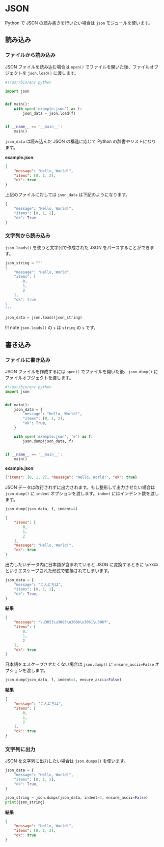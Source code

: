 # JSON

Python で JSON の読み書きを行いたい場合は `json` モジュールを使います。

## 読み込み

### ファイルから読み込み

JSON ファイルを読み込む場合は `open()` でファイルを開いた後、ファイルオブジェクトを `json.load()` に渡します。

```python
#!/usr/bin/env python

import json


def main():
    with open('example.json') as f:
        json_data = json.load(f)


if __name__ == '__main__':
    main()
```

`json_data` は読み込んだ JSON の構造に応じて Python の辞書やリストになります。

**example.json**

```json
{
    "message": "Hello, World!",
    "items": [0, 1, 2],
    "ok": true
}
```

上記のファイルに対しては `json_data` は下記のようになります。

```python
{
    "message": "Hello, World!",
    "items": [0, 1, 2],
    "ok": True
}
```

### 文字列から読み込み

`json.loads()` を使うと文字列で作成された JSON をパースすることができます。

```python
json_string = """
{
    "message": "Hello, World",
    "items": [
        0,
        1,
        2
    ],
    "ok": true
}
"""

json_data = json.loads(json_string)
```

!!! note
    `json.loads()` の `s` は `string` の `s` です。

## 書き込み

### ファイルに書き込み

JSON ファイルを作成するには `open()` でファイルを開いた後、`json.dump()` にファイルオブジェクトを渡します。

```python
#!/usr/bin/env python
import json


def main():
    json_data = {
        "message": "Hello, World!",
        "items": [0, 1, 2],
        "ok": True,
    }

    with open('example.json', 'w') as f:
        json.dump(json_data, f)


if __name__ == '__main__':
    main()
```

**example.json**

```json
{"items": [0, 1, 2], "message": "Hello, World!", "ok": true}
```

JSON データは改行されずに出力されます。もし整形して出力させたい場合は `json.dump()` に `indent` オプションを渡します。`indent` にはインデント数を渡します。

```python
json.dump(json_data, f, indent=4)
```

```json
{
    "items": [
        0,
        1,
        2
    ],
    "message": "Hello, World!",
    "ok": true
}
```

出力したいデータ内に日本語が含まれていると JSON に変換するときに `\uXXXX` というエスケープされた形式で変換されてしまいます。

```python
json_data = {
    "message": "こんにちは",
    "items": [0, 1, 2],
    "ok": True,
}
```

**結果**

```json
{
    "message": "\u3053\u3093\u306b\u3061\u306f",
    "items": [
        0,
        1,
        2
    ],
    "ok": true
}
```

日本語をエスケープさせたくない場合は `json.dump()` に `ensure_ascii=False` オプションを渡します。

```python
json.dump(json_data, f, indent=4, ensure_ascii=False)
```

**結果**

```json
{
    "message": "こんにちは",
    "items": [
        0,
        1,
        2
    ],
    "ok": true
}
```

### 文字列に出力

JSON を文字列に出力したい場合は `json.dumps()` を使います。

```python
json_data = {
    "message": "Hello, World!",
    "items": [0, 1, 2],
    "ok": True,
}

json_string = json.dumps(json_data, indent=4, ensure_ascii=False)
print(json_string)
```

**結果**

```json
{
    "message": "Hello, World!",
    "items": [0, 1, 2],
    "ok": true
}
```

